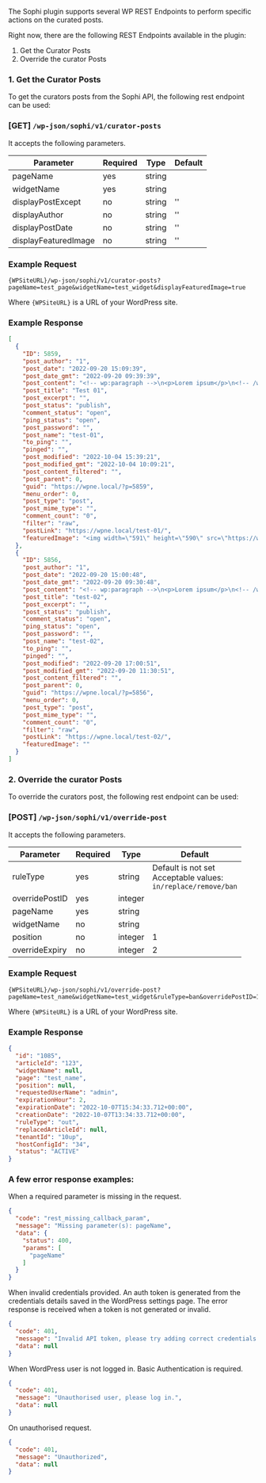 The Sophi plugin supports several WP REST Endpoints to perform specific actions on the curated posts.

Right now, there are the following REST Endpoints available in the plugin:

1. Get the Curator Posts
2. Override the curator Posts

### 1. Get the Curator Posts

To get the curators posts from the Sophi API, the following rest endpoint can be used:

### [GET] `/wp-json/sophi/v1/curator-posts`

It accepts the following parameters.

|Parameter|Required|Type|Default|
|---|---|---|---|
|pageName|yes|string||
|widgetName|yes|string||
|displayPostExcept|no|string|''|
|displayAuthor|no|string|''|
|displayPostDate|no|string|''|
|displayFeaturedImage|no|string|''|

### Example Request

```text
{WPSiteURL}/wp-json/sophi/v1/curator-posts?pageName=test_page&widgetName=test_widget&displayFeaturedImage=true
```

Where `{WPSiteURL}` is a URL of your WordPress site.

### Example Response

```json
[
  {
	"ID": 5859,
	"post_author": "1",
	"post_date": "2022-09-20 15:09:39",
	"post_date_gmt": "2022-09-20 09:39:39",
	"post_content": "<!-- wp:paragraph -->\n<p>Lorem ipsum</p>\n<!-- /wp:paragraph -->",
	"post_title": "Test 01",
	"post_excerpt": "",
	"post_status": "publish",
	"comment_status": "open",
	"ping_status": "open",
	"post_password": "",
	"post_name": "test-01",
	"to_ping": "",
	"pinged": "",
	"post_modified": "2022-10-04 15:39:21",
	"post_modified_gmt": "2022-10-04 10:09:21",
	"post_content_filtered": "",
	"post_parent": 0,
	"guid": "https://wpne.local/?p=5859",
	"menu_order": 0,
	"post_type": "post",
	"post_mime_type": "",
	"comment_count": "0",
	"filter": "raw",
	"postLink": "https://wpne.local/test-01/",
	"featuredImage": "<img width=\"591\" height=\"590\" src=\"https://wpne.local/wp-content/uploads/2022/05/test-01.jpg\" class=\"attachment-post-thumbnail size-post-thumbnail wp-post-image\" alt=\"\" loading=\"lazy\" srcset=\"https://wpne.local/wp-content/uploads/2022/05/test-01.jpg 591w, https://wpne.local/wp-content/uploads/2022/05/test-01-450x450.jpg 450w, https://wpne.local/wp-content/uploads/2022/05/test-01-100x100.jpg 100w, https://wpne.local/wp-content/uploads/2022/05/test-01-300x300.jpg 300w, https://wpne.local/wp-content/uploads/2022/05/test-01-150x150.jpg 150w\" sizes=\"(max-width: 591px) 100vw, 591px\" style=\"width:100%;height:99.83%;max-width:591px;\" />"
  },
  {
	"ID": 5856,
	"post_author": "1",
	"post_date": "2022-09-20 15:00:48",
	"post_date_gmt": "2022-09-20 09:30:48",
	"post_content": "<!-- wp:paragraph -->\n<p>Lorem ipsum</p>\n<!-- /wp:paragraph -->",
	"post_title": "test-02",
	"post_excerpt": "",
	"post_status": "publish",
	"comment_status": "open",
	"ping_status": "open",
	"post_password": "",
	"post_name": "test-02",
	"to_ping": "",
	"pinged": "",
	"post_modified": "2022-09-20 17:00:51",
	"post_modified_gmt": "2022-09-20 11:30:51",
	"post_content_filtered": "",
	"post_parent": 0,
	"guid": "https://wpne.local/?p=5856",
	"menu_order": 0,
	"post_type": "post",
	"post_mime_type": "",
	"comment_count": "0",
	"filter": "raw",
	"postLink": "https://wpne.local/test-02/",
	"featuredImage": ""
  }
]
```

### 2. Override the curator Posts

To override the curators post, the following rest endpoint can be used:

### [POST] `/wp-json/sophi/v1/override-post`

It accepts the following parameters.

|Parameter|Required|Type|Default|
|---|---|---|---|
|ruleType|yes|string|Default is not set<br>Acceptable values:<br>`in/replace/remove/ban`|
|overridePostID|yes|integer||
|pageName|yes|string||
|widgetName|no|string||
|position|no|integer|1|
|overrideExpiry|no|integer|2|

### Example Request

```text
{WPSiteURL}/wp-json/sophi/v1/override-post?pageName=test_name&widgetName=test_widget&ruleType=ban&overridePostID=123&position=1&overrideExpiry=2
```

Where `{WPSiteURL}` is a URL of your WordPress site.

### Example Response

```json
{
  "id": "1085",
  "articleId": "123",
  "widgetName": null,
  "page": "test_name",
  "position": null,
  "requestedUserName": "admin",
  "expirationHour": 2,
  "expirationDate": "2022-10-07T15:34:33.712+00:00",
  "creationDate": "2022-10-07T13:34:33.712+00:00",
  "ruleType": "out",
  "replacedArticleId": null,
  "tenantId": "10up",
  "hostConfigId": "34",
  "status": "ACTIVE"
}
```

### A few error response examples:

When a required parameter is missing in the request.

```json
{
  "code": "rest_missing_callback_param",
  "message": "Missing parameter(s): pageName",
  "data": {
	"status": 400,
	"params": [
	  "pageName"
	]
  }
}
```

When invalid credentials provided. An auth token is generated from the credentials details saved in the WordPress settings page. The error response is received when a token is not generated or invalid.

```json
{
  "code": 401,
  "message": "Invalid API token, please try adding correct credentials on the settings page.",
  "data": null
}
```

When WordPress user is not logged in. Basic Authentication is required.

```json
{
  "code": 401,
  "message": "Unauthorised user, please log in.",
  "data": null
}
```

On unauthorised request.

```json
{
  "code": 401,
  "message": "Unauthorized",
  "data": null
}
```
